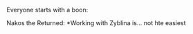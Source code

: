 Everyone starts with a boon:

Nakos the Returned:
*Working with Zyblina is... not hte easiest
<!--stackedit_data:
eyJoaXN0b3J5IjpbMjEwNjI5MDQxM119
-->